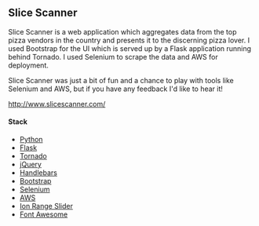 ## Slice Scanner

Slice Scanner is a web application which aggregates data from the top pizza vendors in the country and presents it to the discerning pizza lover.
I used Bootstrap for the UI which is served up by a Flask application running behind Tornado. I used Selenium to scrape the data and AWS for deployment.

Slice Scanner was just a bit of fun and a chance to play with tools like Selenium and AWS, but if you have any feedback I'd like to hear it!

http://www.slicescanner.com/

#### Stack

* [Python](https://www.python.org/)
* [Flask](http://flask.pocoo.org/)
* [Tornado](http://www.tornadoweb.org/en/stable/)
* [jQuery](http://jquery.com/)
* [Handlebars](http://handlebarsjs.com/)
* [Bootstrap](http://getbootstrap.com/)
* [Selenium](http://www.seleniumhq.org/)
* [AWS](http://aws.amazon.com/)
* [Ion Range Slider](http://ionden.com/a/plugins/ion.rangeSlider/en.html)
* [Font Awesome](http://fontawesome.io/)
